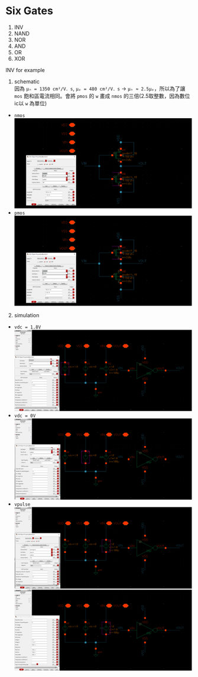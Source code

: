 # Six Gates
1. INV  
2. NAND
3. NOR
4. AND
5. OR
6. XOR

INV for example
1. schematic  
因為 `μₙ = 1350 cm²/V．s`, `μₚ = 480 cm²/V．s` -> `μₙ ≈ 2.5μₚ`，所以為了讓 `mos` 飽和區電流相同。會將 `pmos` 的 `w` 畫成 `nmos` 的三倍(2.5取整數，因為數位ic以 `w` 為單位)
- `nmos`
![nmos](https://github.com/codingpeanut/peanut-universe/blob/main/courses/Junior/VLSI/assets/INV_param_nmos.png)
- `pmos`
![pmos](https://github.com/codingpeanut/peanut-universe/blob/main/courses/Junior/VLSI/assets/INV_param_pmos.png)

2. simulation
- `vdc = 1.8V`
![vdc1.8](https://github.com/codingpeanut/peanut-universe/blob/main/courses/Junior/VLSI/assets/INV_simu_param_vdc1.png)
- `vdc = 0V`
![vdc0](https://github.com/codingpeanut/peanut-universe/blob/main/courses/Junior/VLSI/assets/INV_simu_param_vdc_2.png)
- `vpulse`
![vdc1.8](https://github.com/codingpeanut/peanut-universe/blob/main/courses/Junior/VLSI/assets/INV_simu_param_vpulse_1.png)
![vdc1.8](https://github.com/codingpeanut/peanut-universe/blob/main/courses/Junior/VLSI/assets/INV_simu_param_vpulse_2.png)
